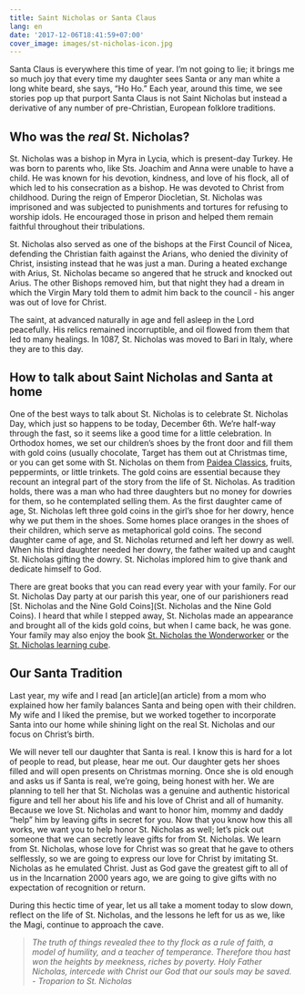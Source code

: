 ```yaml
---
title: Saint Nicholas or Santa Claus
lang: en
date: '2017-12-06T18:41:59+07:00'
cover_image: images/st-nicholas-icon.jpg
---
```

Santa Claus is everywhere this time of year. I’m not going to lie; it brings me so much joy that every time my daughter sees Santa or any man white a long white beard, she says, “Ho Ho.” Each year, around this time, we see stories pop up that purport Santa Claus is not Saint Nicholas but instead a derivative of any number of pre-Christian, European folklore traditions.

## Who was the _real_ St. Nicholas?
St. Nicholas was a bishop in Myra in Lycia, which is present-day Turkey. He was born to parents who, like Sts. Joachim and Anna were unable to have a child. He was known for his devotion, kindness, and love of his flock, all of which led to his consecration as a bishop. He was devoted to Christ from childhood. During the reign of Emperor Diocletian, St. Nicholas was imprisoned and was subjected to punishments and tortures for refusing to worship idols. He encouraged those in prison and helped them remain faithful throughout their tribulations.

St. Nicholas also served as one of the bishops at the First Council of Nicea, defending the Christian faith against the Arians, who denied the divinity of Christ, insisting instead that he was just a man. During a heated exchange with Arius, St. Nicholas became so angered that he struck and knocked out Arius. The other Bishops removed him, but that night they had a dream in which the Virgin Mary told them to admit him back to the council - his anger was out of love for Christ.

The saint, at advanced naturally in age and fell asleep in the Lord peacefully. His relics remained incorruptible, and oil flowed from them that led to many healings. In 1087, St. Nicholas was moved to Bari in Italy, where they are to this day.

## How to talk about Saint Nicholas and Santa at home
One of the best ways to talk about St. Nicholas is to celebrate St. Nicholas Day, which just so happens to be today, December 6th. We’re half-way through the fast, so it seems like a good time for a little celebration. In Orthodox homes, we set our children’s shoes by the front door and fill them with gold coins (usually chocolate, Target has them out at Christmas time, or you can get some with St. Nicholas on them from [Paidea Classics](http://www.paideaclassics.com/index.php?sid=&cart_id=&admin=1&category_id=639), fruits, peppermints, or little trinkets. The gold coins are essential because they recount an integral part of the story from the life of St. Nicholas. As tradition holds, there was a man who had three daughters but no money for dowries for them, so he contemplated selling them. As the first daughter came of age, St. Nicholas left three gold coins in the girl’s shoe for her dowry, hence why we put them in the shoes. Some homes place oranges in the shoes of their children, which serve as metaphorical gold coins. The second daughter came of age, and St. Nicholas returned and left her dowry as well. When his third daughter needed her dowry, the father waited up and caught St. Nicholas gifting the dowry. St. Nicholas implored him to give thank and dedicate himself to God.

There are great books that you can read every year with your family. For our St. Nicholas Day party at our parish this year, one of our parishioners read [St. Nicholas and the Nine Gold Coins](St. Nicholas and the Nine Gold Coins). I heard that while I stepped away, St. Nicholas made an appearance and brought all of the kids gold coins, but when I came back, he was gone. Your family may also enjoy the book [St. Nicholas the Wonderworker](https://www.orthodoxmarketplace.com/eSSS/ProductInfo/CB726.aspx) or the [St. Nicholas learning cube](http://store.ancientfaith.com/orthodox-learning-cube-saint-nicholas/).

## Our Santa Tradition
Last year, my wife and I read [an article](an article) from a mom who explained how her family balances Santa and being open with their children. My wife and I liked the premise, but we worked together to incorporate Santa into our home while shining light on the real St. Nicholas and our focus on Christ’s birth.

We will never tell our daughter that Santa is real. I know this is hard for a lot of people to read, but please, hear me out. Our daughter gets her shoes filled and will open presents on Christmas morning. Once she is old enough and asks us if Santa is real, we’re going, being honest with her. We are planning to tell her that St. Nicholas was a genuine and authentic historical figure and tell her about his life and his love of Christ and all of humanity. Because we love St. Nicholas and want to honor him, mommy and daddy “help” him by leaving gifts in secret for you. Now that you know how this all works, we want you to help honor St. Nicholas as well; let’s pick out someone that we can secretly leave gifts for from St. Nicholas. We learn from St. Nicholas, whose love for Christ was so great that he gave to others selflessly, so we are going to express our love for Christ by imitating St. Nicholas as he emulated Christ. Just as God gave the greatest gift to all of us in the Incarnation 2000 years ago, we are going to give gifts with no expectation of recognition or return.

During this hectic time of year, let us all take a moment today to slow down, reflect on the life of St. Nicholas, and the lessons he left for us as we, like the Magi, continue to approach the cave.

> _The truth of things revealed thee to thy flock as a rule of faith, a model of humility, and a teacher of temperance. Therefore thou hast won the heights by meekness, riches by poverty. Holy Father Nicholas, intercede with Christ our God that our souls may be saved. - Troparion to St. Nicholas_
